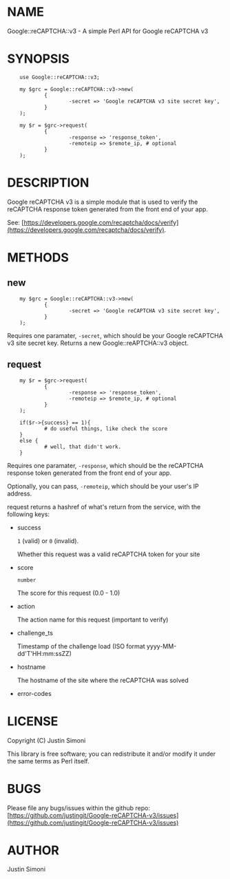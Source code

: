 # NAME

Google::reCAPTCHA::v3 - A simple Perl API for Google reCAPTCHA v3

# SYNOPSIS

        use Google::reCAPTCHA::v3;

        my $grc = Google::reCAPTCHA::v3->new(
                {
                        -secret => 'Google reCAPTCHA v3 site secret key',
                }
        );

        my $r = $grc->request(
                { 
                        -response => 'response_token',
                        -remoteip => $remote_ip, # optional 
                }
        ); 

# DESCRIPTION

Google reCAPTCHA v3 is a simple module that is used to verify the reCAPTCHA response token generated from the front end 
of your app.

See: [https://developers.google.com/recaptcha/docs/verify](https://developers.google.com/recaptcha/docs/verify). 

# METHODS

## new

        my $grc = Google::reCAPTCHA::v3->new(
                {
                        -secret => 'Google reCAPTCHA v3 site secret key',
                }
        );

Requires one paramater, `-secret`, which should be your Google reCAPTCHA v3 site secret key. 
Returns a new Google::reAPTCHA::v3 object. 

## request

        my $r = $grc->request(
                { 
                        -response => 'response_token',
                        -remoteip => $remote_ip, # optional 
                }
        ); 

        if($r->{success} == 1){ 
                # do useful things, like check the score
        }
        else { 
                # well, that didn't work. 
        }

Requires one paramater, `-response`, which should be the reCAPTCHA response token generated from the front end 
of your app. 

Optionally, you can pass, `-remoteip`, which should be your user's IP address.

request returns a hashref of what's return from the service, with the following keys: 

- success

    `1` (valid) or `0` (invalid). 

    Whether this request was a valid reCAPTCHA token for your site

- score

    `number` 

    The score for this request (0.0 - 1.0)

- action 

    The action name for this request (important to verify)

- challenge\_ts

    Timestamp of the challenge load (ISO format yyyy-MM-dd'T'HH:mm:ssZZ)

- hostname

    The hostname of the site where the reCAPTCHA was solved

- error-codes

# LICENSE

Copyright (C) Justin Simoni

This library is free software; you can redistribute it and/or modify
it under the same terms as Perl itself.

# BUGS

Please file any bugs/issues within the github repo: [https://github.com/justingit/Google-reCAPTCHA-v3/issues](https://github.com/justingit/Google-reCAPTCHA-v3/issues)

# AUTHOR

Justin Simoni
